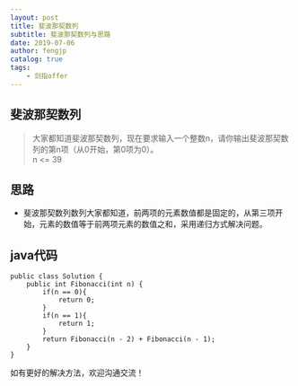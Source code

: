 ```yaml
---
layout: post
title: 斐波那契数列
subtitle: 斐波那契数列与思路
date: 2019-07-06
author: fengjp
catalog: true
tags:
    - 剑指offer
---
```


## 斐波那契数列

> 大家都知道斐波那契数列，现在要求输入一个整数n，请你输出斐波那契数列的第n项（从0开始，第0项为0）。  
n <= 39

## 思路

- 斐波那契数列数列大家都知道，前两项的元素数值都是固定的，从第三项开始，元素的数值等于前两项元素的数值之和，采用递归方式解决问题。

## java代码

    public class Solution {
        public int Fibonacci(int n) {
            if(n == 0){
                return 0;
            }
            if(n == 1){
                return 1;
            }
            return Fibonacci(n - 2) + Fibonacci(n - 1);
        }
    }

如有更好的解决方法，欢迎沟通交流！